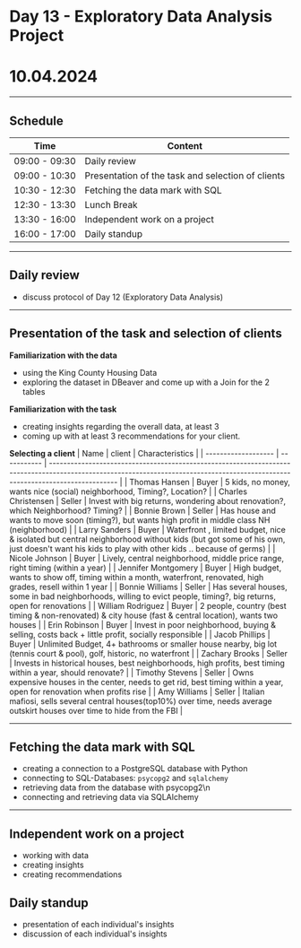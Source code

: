 # Day 13 - Exploratory Data Analysis Project
# 10.04.2024

---
##  __Schedule__


|Time|Content|
|---|---|
|09:00 - 09:30|Daily review|
|09:00 - 10:30|Presentation of the task and selection of clients|
|10:30 - 12:30|Fetching the data mark with SQL|
|12:30 - 13:30|Lunch Break| 
|13:30 - 16:00|Independent work on a project|
|16:00 - 17:00|Daily standup|


---
## __Daily review__

- discuss protocol of Day 12 (Exploratory Data Analysis)

---
## __Presentation of the task and selection of clients__
**Familiarization with the data**
- using the King County Housing Data
- exploring the dataset in DBeaver and come up with a Join for the 2 tables

**Familiarization with the task**
- creating insights regarding the overall data, at least 3
- coming up with at least 3 recommendations for your client.

**Selecting a client**
| Name                | client | Characteristics                                                                                                                                                                 |
| ------------------- | ----------- | ------------------------------------------------------------------------------------------------------------------------------------------------------------------------------- |
| Thomas Hansen       | Buyer       | 5 kids, no money, wants nice (social) neighborhood, Timing?, Location?                                                                                                          |
| Charles Christensen | Seller      | Invest with big returns, wondering about renovation?, which Neighborhood? Timing?                                                                                               |
| Bonnie Brown        | Seller      | Has house and wants to move soon (timing?), but wants high profit in middle class NH (neighborhood)                                                                             |
| Larry Sanders       | Buyer       | Waterfront , limited budget, nice & isolated but central neighborhood without kids (but got some of his own, just doesn't want his kids to play with other kids .. because of germs) |
| Nicole Johnson      | Buyer       | Lively, central neighborhood, middle price range, right timing (within a year)                                                                                                  |
| Jennifer Montgomery | Buyer       | High budget, wants to show off, timing within a month, waterfront, renovated, high grades, resell within 1 year                                                                                  |
| Bonnie Williams     | Seller      | Has several houses, some in bad neighborhoods, willing to evict people, timing?, big returns, open for renovations                                                              |
| William Rodriguez   | Buyer       | 2 people, country (best timing & non-renovated) & city house (fast & central location), wants two houses                                                                        |
| Erin Robinson       | Buyer       | Invest in poor neighborhood, buying & selling, costs back + little profit, socially responsible                                                                                 |
| Jacob Phillips      | Buyer       | Unlimited Budget, 4+ bathrooms or smaller house nearby, big lot (tennis court & pool), golf, historic, no waterfront                                                            |
| Zachary Brooks      | Seller      | Invests in historical houses, best neighborhoods, high profits, best timing within a year, should renovate?                                                                     |
| Timothy Stevens     | Seller      | Owns expensive houses in the center, needs to get rid, best timing within a year, open for renovation when profits rise                                                         |
| Amy Williams        | Seller      | Italian mafiosi, sells several central houses(top10%) over time, needs average outskirt houses over time to hide from the FBI                                                   |



---
## __Fetching the data mark with SQL__

- creating a connection to a PostgreSQL database with Python
- connecting to SQL-Databases: `psycopg2` and `sqlalchemy`
- retrieving data from the database with psycopg2\n
- connecting and retrieving data via SQLAlchemy

---
## __Independent work on a project__

- working with data
- creating insights
- creating recommendations

## __Daily standup__

- presentation of each individual's insights
- discussion of each individual's insights
